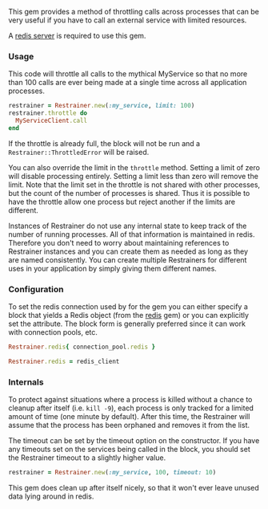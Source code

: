 This gem provides a method of throttling calls across processes that can be very useful if you have to call an external service with limited resources.

A [redis server](http://redis.io/) is required to use this gem.

### Usage

This code will throttle all calls to the mythical MyService so that no more than 100 calls are ever being made at a single time across all application processes.

```ruby
restrainer = Restrainer.new(:my_service, limit: 100)
restrainer.throttle do
  MyServiceClient.call
end
```

If the throttle is already full, the block will not be run and a `Restrainer::ThrottledError` will be raised.

You can also override the limit in the `throttle` method. Setting a limit of zero will disable processing entirely. Setting a limit less than zero will remove the limit. Note that the limit set in the throttle is not shared with other processes, but the count of the number of processes is shared. Thus it is possible to have the throttle allow one process but reject another if the limits are different.

Instances of Restrainer do not use any internal state to keep track of the number of running processes. All of that information is maintained in redis. Therefore you don't need to worry about maintaining references to Restrainer instances and you can create them as needed as long as they are named consistently. You can create multiple Restrainers for different uses in your application by simply giving them different names.

### Configuration

To set the redis connection used by for the gem you can either specify a block that yields a Redis object (from the [redis](https://github.com/redis/redis-rb) gem) or you can explicitly set the attribute. The block form is generally preferred since it can work with connection pools, etc.

```ruby
Restrainer.redis{ connection_pool.redis }

Restrainer.redis = redis_client
```

### Internals

To protect against situations where a process is killed without a chance to cleanup after itself (i.e. `kill -9`), each process is only tracked for a limited amount of time (one minute by default). After this time, the Restrainer will assume that the process has been orphaned and removes it from the list.

The timeout can be set by the timeout option on the constructor. If you have any timeouts set on the services being called in the block, you should set the Restrainer timeout to a slightly higher value.

```ruby
restrainer = Restrainer.new(:my_service, 100, timeout: 10)
```

This gem does clean up after itself nicely, so that it won't ever leave unused data lying around in redis.
